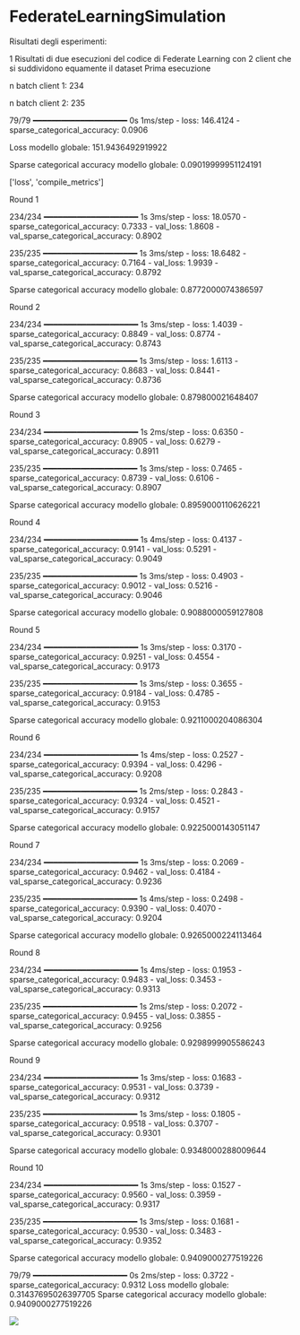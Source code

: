 # FederateLearningSimulation


Risultati degli esperimenti:

1 Risultati di due esecuzioni del codice di Federate Learning con 2 client che si suddividono equamente il dataset
Prima esecuzione

n batch client 1:  234

n batch client 2:  235

79/79 ━━━━━━━━━━━━━━━━━━━━ 0s 1ms/step - loss: 146.4124 - sparse_categorical_accuracy: 0.0906

Loss modello globale: 151.9436492919922

Sparse categorical accuracy modello globale: 0.09019999951124191

['loss', 'compile_metrics']

Round 1

234/234 ━━━━━━━━━━━━━━━━━━━━ 1s 3ms/step - loss: 18.0570 - sparse_categorical_accuracy: 0.7333 - val_loss: 1.8608 - val_sparse_categorical_accuracy: 0.8902

235/235 ━━━━━━━━━━━━━━━━━━━━ 1s 3ms/step - loss: 18.6482 - sparse_categorical_accuracy: 0.7164 - val_loss: 1.9939 - val_sparse_categorical_accuracy: 0.8792

Sparse categorical accuracy modello globale: 0.8772000074386597

Round 2

234/234 ━━━━━━━━━━━━━━━━━━━━ 1s 3ms/step - loss: 1.4039 - sparse_categorical_accuracy: 0.8849 - val_loss: 0.8774 - val_sparse_categorical_accuracy: 0.8743

235/235 ━━━━━━━━━━━━━━━━━━━━ 1s 3ms/step - loss: 1.6113 - sparse_categorical_accuracy: 0.8683 - val_loss: 0.8441 - val_sparse_categorical_accuracy: 0.8736

Sparse categorical accuracy modello globale: 0.879800021648407

Round 3

234/234 ━━━━━━━━━━━━━━━━━━━━ 1s 2ms/step - loss: 0.6350 - sparse_categorical_accuracy: 0.8905 - val_loss: 0.6279 - val_sparse_categorical_accuracy: 0.8911

235/235 ━━━━━━━━━━━━━━━━━━━━ 1s 3ms/step - loss: 0.7465 - sparse_categorical_accuracy: 0.8739 - val_loss: 0.6106 - val_sparse_categorical_accuracy: 0.8907

Sparse categorical accuracy modello globale: 0.8959000110626221

Round 4

234/234 ━━━━━━━━━━━━━━━━━━━━ 1s 4ms/step - loss: 0.4137 - sparse_categorical_accuracy: 0.9141 - val_loss: 0.5291 - val_sparse_categorical_accuracy: 0.9049

235/235 ━━━━━━━━━━━━━━━━━━━━ 1s 3ms/step - loss: 0.4903 - sparse_categorical_accuracy: 0.9012 - val_loss: 0.5216 - val_sparse_categorical_accuracy: 0.9046

Sparse categorical accuracy modello globale: 0.9088000059127808

Round 5

234/234 ━━━━━━━━━━━━━━━━━━━━ 1s 3ms/step - loss: 0.3170 - sparse_categorical_accuracy: 0.9251 - val_loss: 0.4554 - val_sparse_categorical_accuracy: 0.9173

235/235 ━━━━━━━━━━━━━━━━━━━━ 1s 3ms/step - loss: 0.3655 - sparse_categorical_accuracy: 0.9184 - val_loss: 0.4785 - val_sparse_categorical_accuracy: 0.9153

Sparse categorical accuracy modello globale: 0.9211000204086304

Round 6

234/234 ━━━━━━━━━━━━━━━━━━━━ 1s 4ms/step - loss: 0.2527 - sparse_categorical_accuracy: 0.9394 - val_loss: 0.4296 - val_sparse_categorical_accuracy: 0.9208

235/235 ━━━━━━━━━━━━━━━━━━━━ 1s 2ms/step - loss: 0.2843 - sparse_categorical_accuracy: 0.9324 - val_loss: 0.4521 - val_sparse_categorical_accuracy: 0.9157

Sparse categorical accuracy modello globale: 0.9225000143051147

Round 7

234/234 ━━━━━━━━━━━━━━━━━━━━ 1s 3ms/step - loss: 0.2069 - sparse_categorical_accuracy: 0.9462 - val_loss: 0.4184 - val_sparse_categorical_accuracy: 0.9236

235/235 ━━━━━━━━━━━━━━━━━━━━ 1s 4ms/step - loss: 0.2498 - sparse_categorical_accuracy: 0.9390 - val_loss: 0.4070 - val_sparse_categorical_accuracy: 0.9204

Sparse categorical accuracy modello globale: 0.9265000224113464

Round 8

234/234 ━━━━━━━━━━━━━━━━━━━━ 1s 4ms/step - loss: 0.1953 - sparse_categorical_accuracy: 0.9483 - val_loss: 0.3453 - val_sparse_categorical_accuracy: 0.9313

235/235 ━━━━━━━━━━━━━━━━━━━━ 1s 2ms/step - loss: 0.2072 - sparse_categorical_accuracy: 0.9455 - val_loss: 0.3855 - val_sparse_categorical_accuracy: 0.9256

Sparse categorical accuracy modello globale: 0.9298999905586243

Round 9

234/234 ━━━━━━━━━━━━━━━━━━━━ 1s 3ms/step - loss: 0.1683 - sparse_categorical_accuracy: 0.9531 - val_loss: 0.3739 - val_sparse_categorical_accuracy: 0.9312

235/235 ━━━━━━━━━━━━━━━━━━━━ 1s 3ms/step - loss: 0.1805 - sparse_categorical_accuracy: 0.9518 - val_loss: 0.3707 - val_sparse_categorical_accuracy: 0.9301

Sparse categorical accuracy modello globale: 0.9348000288009644

Round 10

234/234 ━━━━━━━━━━━━━━━━━━━━ 1s 3ms/step - loss: 0.1527 - sparse_categorical_accuracy: 0.9560 - val_loss: 0.3959 - val_sparse_categorical_accuracy: 0.9317

235/235 ━━━━━━━━━━━━━━━━━━━━ 1s 3ms/step - loss: 0.1681 - sparse_categorical_accuracy: 0.9530 - val_loss: 0.3483 - val_sparse_categorical_accuracy: 0.9352

Sparse categorical accuracy modello globale: 0.9409000277519226



79/79 ━━━━━━━━━━━━━━━━━━━━ 0s 2ms/step - loss: 0.3722 - sparse_categorical_accuracy: 0.9312
Loss modello globale: 0.31437695026397705
Sparse categorical accuracy modello globale: 0.9409000277519226

![](percorso/del/grafico.png)
